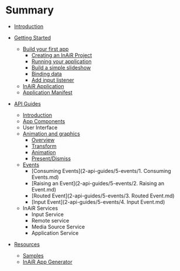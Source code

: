 # Summary

* [Introduction](README.md)

* [Getting Started](1-getting-started/README.md)
   * [Build your first app](1-getting-started/1-build-your-first-app/README.md)
       * [Creating an InAiR Project](1-getting-started/1-build-your-first-app/1-creating-an-inair-project.md)
       * [Running your application](1-getting-started/1-build-your-first-app/2-running-your-application.md)
       * [Build a simple slideshow](1-getting-started/1-build-your-first-app/3-build-a-simple-slideshow.md)
       * [Binding data](1-getting-started/1-build-your-first-app/4-binding-data.md)
       * [Add input listener](1-getting-started/1-build-your-first-app/5-add-input-listener.md)
   * [InAiR Application](1-getting-started/2-inair-application.md)
   * [Application Manifest](1-getting-started/3-application-manifest.md)


* [API Guides](2-api-guides/1-introduction/README.md)
    * [Introduction](2-api-guides/1-introduction/README.md)
    * [App Components](2-api-guides/2-app-components/1-app-components.md)
    * User Interface
    * [Animation and graphics]()
        * [Overview]()
        * [Transform]()
        * [Animation]()
        * [Present/Dismiss](2-api-guides/4-animation-and-graphics/4-present-dismiss.md)
    * [Events](2-api-guides/5-events/index.md)
        * [Consuming Events](2-api-guides/5-events/1. Consuming Events.md)
        * [Raising an Event](2-api-guides/5-events/2. Raising an Event.md)
        * [Routed Event](2-api-guides/5-events/3. Routed Event.md)
        * [Input Event](2-api-guides/5-events/4. Input Event.md)
    * InAiR Services
        * Input Service
        * Remote service
        * Media Source Service
        * Application Service


* [Resources]()
    * [Samples]()
    * [InAiR App Generator](Airman.md)